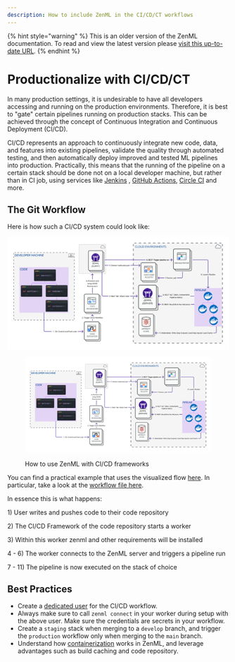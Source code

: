 ```yaml
---
description: How to include ZenML in the CI/CD/CT workflows
---
```


{% hint style="warning" %}
This is an older version of the ZenML documentation. To read and view the latest version please [visit this up-to-date URL](https://docs.zenml.io).
{% endhint %}


# Productionalize with CI/CD/CT

In many production settings, it is undesirable to have all developers accessing and running on the production environments. Therefore, it is best to "gate" certain pipelines running on production stacks. This can be achieved through the concept of Continuous Integration and Continuous Deployment (CI/CD).

CI/CD represents an approach to continuously integrate new code, data, and features into existing pipelines, validate the quality through automated testing, and then automatically deploy improved and tested ML pipelines into production. Practically, this means that the running of the pipeline on a certain stack should be done not on a local developer machine, but rather than in CI job, using services like [Jenkins](https://www.jenkins.io/) , [GitHub Actions](https://github.com/features/actions), [Circle CI](https://circleci.com/) and more.

## The Git Workflow

Here is how such a CI/CD system could look like:

<div>

<img src="../../assets/diagrams/Remote_with_git_ops.png" alt="">

 

<figure><img src="../../.gitbook/assets/Remote_with_git_ops.png" alt=""><figcaption><p>How to use ZenML with CI/CD frameworks</p></figcaption></figure>

</div>

You can find a practical example that uses the visualized flow [here](https://github.com/zenml-io/zenml-gitflow). In particular, take a look at the [workflow file here](https://github.com/zenml-io/zenml-gitflow/blob/main/.github/workflows/production.yaml).

In essence this is what happens:

1\) User writes and pushes code to their code repository

2\) The CI/CD Framework of the code repository starts a worker

3\) Within this worker zenml and other requirements will be installed

4 - 6) The worker connects to the ZenML server and triggers a pipeline run

7 - 11) The pipeline is now executed on the stack of choice

## Best Practices

* Create a [dedicated user](user-management.md) for the CI/CD workflow.
* Always make sure to call `zenml connect` in your worker during setup with the above user. Make sure the credentials are secrets in your workflow.
* Create a `staging` stack when merging to a `develop` branch, and trigger the `production` workflow only when merging to the `main` branch.
* Understand how [containerization](../../user-guide/advanced-guide/containerize-your-pipeline.md) works in ZenML, and leverage advantages such as build caching and code repository.

